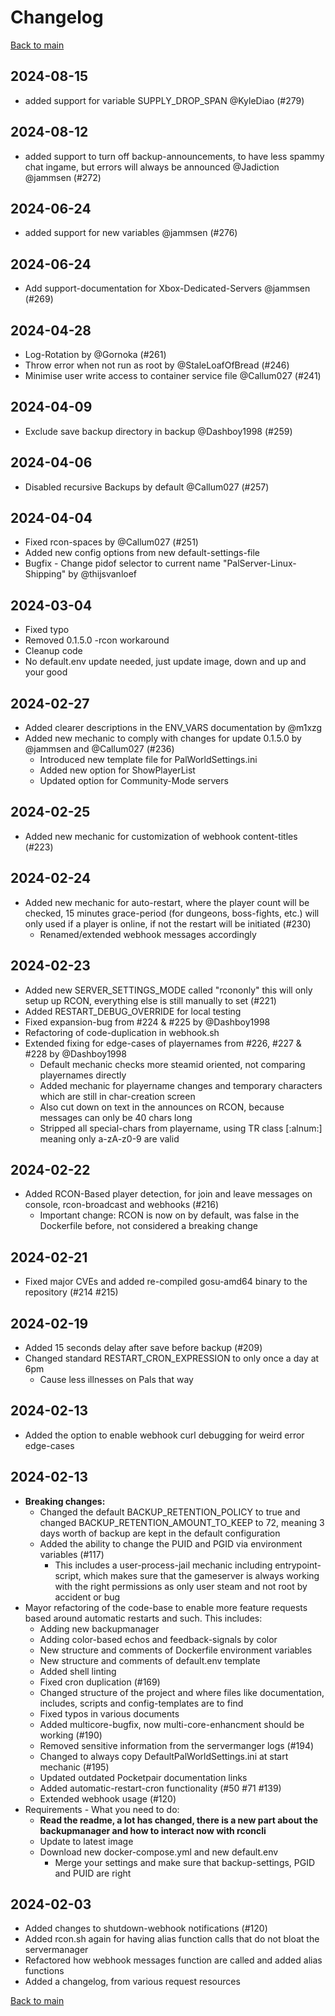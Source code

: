 # Changelog

[Back to main](README.md#changelog)
## 2024-08-15

- added support for variable SUPPLY_DROP_SPAN @KyleDiao (#279)

## 2024-08-12

- added support to turn off backup-announcements, to have less spammy chat ingame, but errors will always be announced @Jadiction @jammsen (#272)

## 2024-06-24

- added support for new variables @jammsen (#276)

## 2024-06-24

- Add support-documentation for Xbox-Dedicated-Servers @jammsen (#269)

## 2024-04-28

- Log-Rotation by @Gornoka (#261)
- Throw error when not run as root by @StaleLoafOfBread (#246)
- Minimise user write access to container service file @Callum027 (#241)

## 2024-04-09

- Exclude save backup directory in backup @Dashboy1998  (#259)

## 2024-04-06

- Disabled recursive Backups by default @Callum027 (#257)

## 2024-04-04

- Fixed rcon-spaces by @Callum027 (#251)
- Added new config options from new default-settings-file
- Bugfix - Change pidof selector to current name "PalServer-Linux-Shipping" by @thijsvanloef 

## 2024-03-04

- Fixed typo
- Removed 0.1.5.0 -rcon workaround
- Cleanup code
- No default.env update needed, just update image, down and up and your good

## 2024-02-27

- Added clearer descriptions in the ENV_VARS documentation by @m1xzg
- Added new mechanic to comply with changes for update 0.1.5.0 by @jammsen and @Callum027 (#236)
  - Introduced new template file for PalWorldSettings.ini
  - Added new option for ShowPlayerList
  - Updated option for Community-Mode servers

## 2024-02-25

- Added new mechanic for customization of webhook content-titles (#223)

## 2024-02-24

- Added new mechanic for auto-restart, where the player count will be checked, 15 minutes grace-period (for dungeons, boss-fights, etc.) will only used if a player is online, if not the restart will be initiated (#230)
  - Renamed/extended webhook messages accordingly

## 2024-02-23

- Added new SERVER_SETTINGS_MODE called "rcononly" this will only setup up RCON, everything else is still manually to set (#221)
- Added RESTART_DEBUG_OVERRIDE for local testing
- Fixed expansion-bug from #224 & #225 by @Dashboy1998
- Refactoring of code-duplication in webhook.sh
- Extended fixing for edge-cases of playernames from #226, #227 & #228 by @Dashboy1998
  - Default mechanic checks more steamid oriented, not comparing playernames directly
  - Added mechanic for playername changes and temporary characters which are still in char-creation screen
  - Also cut down on text in the announces on RCON, because messages can only be 40 chars long
  - Stripped all special-chars from playername, using TR class [:alnum:] meaning only a-zA-z0-9 are valid

## 2024-02-22

- Added RCON-Based player detection, for join and leave messages on console, rcon-broadcast and webhooks (#216)
  - Important change: RCON is now on by default, was false in the Dockerfile before, not considered a breaking change

## 2024-02-21

- Fixed major CVEs and added re-compiled gosu-amd64 binary to the repository (#214 #215)

## 2024-02-19

- Added 15 seconds delay after save before backup (#209)
- Changed standard RESTART_CRON_EXPRESSION to only once a day at 6pm
  - Cause less illnesses on Pals that way

## 2024-02-13

- Added the option to enable webhook curl debugging for weird error edge-cases

## 2024-02-13
- **Breaking changes:** 
  - Changed the default BACKUP_RETENTION_POLICY to true and changed BACKUP_RETENTION_AMOUNT_TO_KEEP to 72, meaning 3 days worth of backup are kept in the default configuration
  - Added the ability to change the PUID and PGID via environment variables (#117)
    - This includes a user-process-jail mechanic including entrypoint-script, which makes sure that the gameserver is always working with the right permissions as only user steam and not root by accident or bug 
- Mayor refactoring of the code-base to enable more feature requests based around automatic restarts and such. This includes:
  - Adding new backupmanager
  - Adding color-based echos and feedback-signals by color
  - New structure and comments of Dockerfile environment variables
  - New structure and comments of default.env template
  - Added shell linting
  - Fixed cron duplication (#169)
  - Changed structure of the project and where files like documentation, includes, scripts and config-templates are to find
  - Fixed typos in various documents
  - Added multicore-bugfix, now multi-core-enhancment should be working (#190)
  - Removed sensitive information from the servermanger logs (#194)
  - Changed to always copy DefaultPalWorldSettings.ini at start mechanic (#195)
  - Updated outdated Pocketpair documentation links
  - Added automatic-restart-cron functionality (#50 #71 #139)
  - Extended webhook usage (#120)
- Requirements - What you need to do:
  - **Read the readme, a lot has changed, there is a new part about the backupmanager and how to interact now with rconcli**
  - Update to latest image
  - Download new docker-compose.yml and new default.env
    - Merge your settings and make sure that backup-settings, PGID and PUID are right

## 2024-02-03

- Added changes to shutdown-webhook notifications (#120)
- Added rcon.sh again for having alias function calls that do not bloat the servermanager
- Refactored how webhook messages function are called and added alias functions
- Added a changelog, from various request resources

[Back to main](README.md#changelog)
